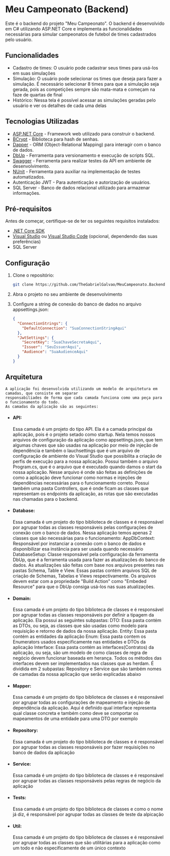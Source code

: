 # Meu Campeonato (Backend)

Este é o backend do projeto "Meu Campeonato". O backend é desenvolvido em C# utilizando ASP.NET Core e implementa as funcionalidades necessárias para simular campeonatos de futebol de times cadastrados pelo usuário.

## Funcionalidades
- Cadastro de times: O usuário pode cadastrar seus times para usá-los em suas simulações
- Simulação: O usuário pode selecionar os times que deseja para fazer a simulação. É necessário selecionar 8 times para que a simulação seja gerada, pois as competições sempre  são mata-mata e começam na faze de quartas de final
- Histórico: Nessa tela é possível acessar as simulações geradas pelo usuário e ver os detalhes de cada uma delas
 

## Tecnologias Utilizadas

- [ASP.NET Core](https://dotnet.microsoft.com/download) - Framework web utilizado para construir o backend.
- [BCrypt](https://github.com/BcryptNet/bcrypt.net) - Biblioteca para hash de senhas.
- [Dapper](https://dapper-tutorial.net/) - ORM (Object-Relational Mapping) para interagir com o banco de dados.
- [DbUp](https://dbup.readthedocs.io/) - Ferramenta para versionamento e execução de scripts SQL.
- [Swagger](https://swagger.io) - Ferramenta para realizar testes da API em ambiente de desenvolvimento.
- [NUnit](https://nunit.org) - Ferramenta para auxiliar na implementação de testes automatizados.
- Autenticação JWT - Para autenticação e autorização de usuários.
- SQL Server - Banco de dados relacional utilizado para armazenar informações.

## Pré-requisitos

Antes de começar, certifique-se de ter os seguintes requisitos instalados:

- [.NET Core SDK](https://dotnet.microsoft.com/download)
- [Visual Studio](https://visualstudio.microsoft.com/) ou [Visual Studio Code](https://code.visualstudio.com/) (opcional, dependendo das suas preferências)
- SQL Server

## Configuração

1. Clone o repositório:

   ```bash
   git clone https://github.com/TheGabrielGalvao/MeuCampeonato.Backend.git

2. Abra o projeto no seu ambiente de desenvolvimento

3. Configure a string de conexão do banco de dados no arquivo appsettings.json:
    ```json
    {
      "ConnectionStrings": {
        "DefaultConnection": "SuaConnectionStringAqui"
      },
      "JwtSettings": {
        "SecretKey": "SuaChaveSecretaAqui",
        "Issuer": "SeuIssuerAqui",
        "Audience": "SuaAudienceAqui"
      }
    }

## Arquitetura

    A aplicação foi desenvolvida utilizando um modelo de arquitetura em camadas, que consiste em separar
    responsabiliades de forma que cada camada funciona como uma peça para o funcionamento do todo. 
    As camadas da aplicação são as seguintes:
- #### API:
    Essa camada é um projeto do tipo API. Ela é a camada principal da aplicação, pois é o projeto setado como
    startup. Nela temos nossos arquivos de configuração da aplicação como appsettings.json, que tem algumas
    chaves que são usadas na aplicação por meio de injeção de dependência e também o lauchsettings que é um
    arquivo de configuração de ambiente do Visual Studio que possibilita a criação de perfis de execução para
    a nossa aplicação. Possui também o arquivo Program.cs, que é o arquivo que é executado quando damos o
    start da nossa aplicação. Nesse arquivo é onde são feitas as definições de como a aplicação deve funcionar
    como normas e injeções de dependências necessárias para o funcionamento correto.
    Possui também uma pasta Controllers, que é onde ficam as classes que representam os endpoints da
    aplicação, as rotas que são executadas nas chamadas para o backend.
- #### Database:
    Essa camada é um projeto do tipo biblioteca de classes e é responsável por agrupar todas as classes
    responsáveis pelas configurações de conexão com o banco de dados. Nessa aplicação temos apenas 2 classes
    que são necessárias para o funcionamento:
    AppDbContext: Responsável por instanciar a conexão com o banco de dados e disponibilizar esa instância
    para ser usada quando necessário
    DatabaseSetup: Classe responsável pela configuração da ferramenta DbUp, que é a ferramenta usada para
    fazer as atualizações do banco de dados. As atualizações são feitas com base nos arquivos presentes nas
    pastas Schema, Table e View. Essas pastas contém arquivos SQL de criação de Schemas, Tabelas e Views
    respectivamente. Os arquivos devem estar com a propriedade "Build Action" como "Embeded Resource" para que
    o DbUp consiga usá-los nas suas atualizações.
- #### Domain:
    Essa camada é um projeto do tipo biblioteca de classes e é responsável por agrupar todas as classes
    responsáveis por definir a tipagem da aplicação. Ela possui as seguintes subpastas:
    DTO: Essa pasta contém as DTOs, ou seja, as classes que são usadas como modelo para requisição e retorno
    de dados da nossa aplicação.
    Entity: Essa pasta contém as entidades da aplicação
    Enum: Essa pasta contem os Enumerators usados especificamente nas entidades e DTOs da aplicação
    Interface: Essa pasta contém as interfaces(Contratos) da aplicação, ou seja, são um modelo de como classes
    de regra de negócio devem funcionar baseada em herança. Todos os métodos das interfaces devem ser
    implementados nas classes que as herdam. É dividida em 2 subpastas: Repository e Service que são também
    nomes de camadas da nossa aplicação que serão explicadas abaixo
- #### Mapper:
    Essa camada é um projeto do tipo biblioteca de classes e é responsável por agrupar todas as configurações
    de mapeamento e injeção de dependência da aplicação. Aqui é definido qual interface representa qual classe
    concreta e também como deve se comportar os mapeamentos de uma entidade para uma DTO por exemplo
- #### Repository:
    Essa camada é um projeto do tipo biblioteca de classes e é responsável por agrupar todas as classes
    responsáveis por fazer requisições no banco de dados da aplicação
- #### Service:
    Essa camada é um projeto do tipo biblioteca de classes e é responsável por agrupar todas as classes
    responsáveis pelas regras de negócio da aplicação
- #### Tests:
    Essa camada é um projeto do tipo biblioteca de classes e como o nome já diz, é responsável por agrupar
    todas as classes de teste da alpicação
- #### Util:
    Essa camada é um projeto do tipo biblioteca de classes e é responsável por agrupar todas as classes que
    são utilitárias para a aplicação como um todo e não especificamente de um único contexto
  
